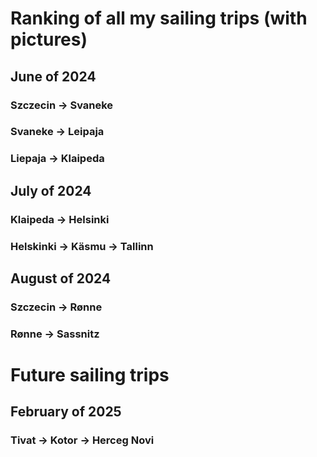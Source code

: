# Ranking of all my sailing trips (with pictures)

## June of 2024

### Szczecin -> Svaneke
### Svaneke -> Leipaja
### Liepaja -> Klaipeda

## July of 2024
### Klaipeda -> Helsinki
### Helskinki -> Käsmu -> Tallinn

## August of 2024
### Szczecin -> Rønne
### Rønne -> Sassnitz 

# Future sailing trips

## February of 2025
### Tivat -> Kotor -> Herceg Novi 

